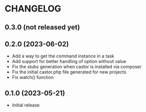# CHANGELOG

## 0.3.0 (not released yet)

## 0.2.0 (2023-06-02)

* Add a way to get the command instance in a task
* Add support for better handling of option without value
* Fix the stubs generation when castor is installed via composer
* Fix the initial castor.php file generated for new projects
* Fix watch() function

## 0.1.0 (2023-05-21)

* Initial release
